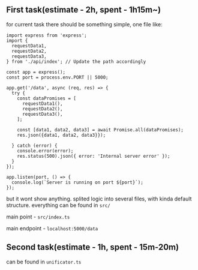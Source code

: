 ## First task(estimate - 2h, spent - 1h15m~)

for current task there should be something simple, one file like: 
```
import express from 'express';
import {
  requestData1,
  requestData2,
  requestData3,
} from './api/index'; // Update the path accordingly

const app = express();
const port = process.env.PORT || 5000;

app.get('/data', async (req, res) => {
  try {
    const dataPromises = [
      requestData1(),
      requestData2(),
      requestData3(),
    ];

    const [data1, data2, data3] = await Promise.all(dataPromises);
    res.json({data1, data2, data3}});

  } catch (error) {
    console.error(error);
    res.status(500).json({ error: 'Internal server error' });
  }
});

app.listen(port, () => {
  console.log(`Server is running on port ${port}`);
});
```
but it wont show anything. splited logic into several files, with kinda default structure. everything can be found in `src/`

main point - `src/index.ts`

main endpoint - `localhost:5000/data`

## Second task(estimate - 1h, spent - 15m-20m)
can be found in `unificator.ts`